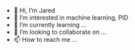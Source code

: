 - 👋 Hi, I’m Jared
- 👀 I’m interested in machine learning, PID
- 🌱 I’m currently learning ...
- 💞️ I’m looking to collaborate on ...
- 📫 How to reach me ...

<!---
j-rojo/j-rojo is a ✨ special ✨ repository because its `README.md` (this file) appears on your GitHub profile.
You can click the Preview link to take a look at your changes.
--->

